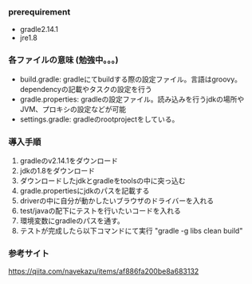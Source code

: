### prerequirement

- gradle2.14.1
- jre1.8


### 各ファイルの意味 (勉強中。。。)
- build.gradle: gradleにてbuildする際の設定ファイル。言語はgroovy。dependencyの記載やタスクの設定を行う
- gradle.properties: gradleの設定ファイル。読み込みを行うjdkの場所やJVM、プロキシの設定などが可能
- settings.gradle: gradleのrootprojectをしている。


### 導入手順

1. gradleのv2.14.1をダウンロード
2. jdkの1.8をダウンロード
3. ダウンロードしたjdkとgradleをtoolsの中に突っ込む
4. gradle.propertiesにjdkのパスを記載する
5. driverの中に自分が動かしたいブラウザのドライバーを入れる
6. test/javaの配下にテストを行いたいコードを入れる
7. 環境変数にgradleのパスを通す。
8. テストが完成したら以下コマンドにて実行 "gradle -g libs clean build"

### 参考サイト
https://qiita.com/navekazu/items/af886fa200be8a683132
